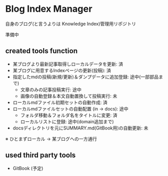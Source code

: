 # Blog Index Manager

自身のブログ(と言うよりは Knowledge Index)管理用リポジトリ

準備中

## created tools function

- 某ブログより最新記事取得しローカルデータを更新: 済
- 某ブログに用意するIndexページの更新(投稿): 済
- 指定したmdの投稿(新規/更新)＆ダンプデータに追加登録: 途中(一部部品まで)
    - 文章のみの記事投稿実行: 途中
    - 画像の自動登録＆本文自動置換して投稿実行: 未
- ローカルmdファイル初期セットの自動作成: 済
- ローカルmdファイルセットの自動配置 (in -> docs): 途中
    - フォルダ移動＆フォルダ名をタイトルに変更: 済
    - ローカルリストに登録: 途中(domain追加まで)
- docsディレクトリを元にSUMMARY.md(GitBook用)の自動更新: 未

※ ひとまずローカル -> 某ブログへの一方通行

## used third party tools

- GitBook (予定)